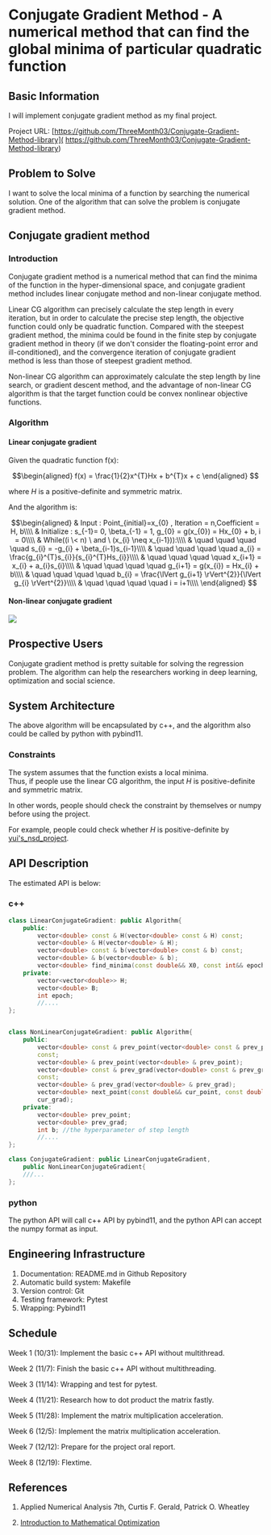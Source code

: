 Conjugate Gradient Method - A numerical method that can find the global minima 
of particular quadratic function
======

## Basic Information

I will implement conjugate gradient method as my final project.

Project URL:
[https://github.com/ThreeMonth03/Conjugate-Gradient-Method-library](
    https://github.com/ThreeMonth03/Conjugate-Gradient-Method-library)


## Problem to Solve

I want to solve the local minima of a function by searching the 
numerical solution. One of the algorithm that can solve the problem is 
conjugate gradient method.

## Conjugate gradient method
### Introduction

Conjugate gradient method is a numerical method that can find the 
minima of the function in the hyper-dimensional space, and conjugate gradient method includes linear conjugate method and non-linear conjugate method. 

Linear CG algorithm can precisely calculate the step length in every iteration,
but in order to calculate the precise step length, the objective function could
only be quadratic function. Compared with the steepest gradient method, the 
minima could be found in the 
finite step by conjugate gradient method in theory (if we don't consider the 
floating-point error and ill-conditioned), and the convergence iteration of 
conjugate gradient method is less than those of steepest gradient method.

Non-linear CG algorithm can approximately calculate the step length by line
search, or gradient descent method, and the advantage of non-linear CG 
algorithm is that the target function could be convex nonlinear objective 
functions.

### Algorithm

#### Linear conjugate gradient

Given the quadratic function f(x):

$$\begin{aligned}
f(x) = \frac{1}{2}x^{T}Hx + b^{T}x + c
\end{aligned}
$$

where $H$ is a positive-definite and symmetric matrix.  

And the algorithm is:

$$\begin{aligned}  
& Input : Point_{initial}=x_{0} , Iteration = n,Coefficient = H, b\\\\    
& Initialize : s_{-1}= 0, \beta_{-1} = 1, 
g_{0} = g(x_{0}) = Hx_{0} + b, i = 0\\\\   
& While((i \< n) \ and  \ (x_{i} \neq x_{i-1})):\\\\    
& \quad \quad \quad \quad s_{i} = -g_{i} + \beta_{i-1}s_{i-1}\\\\  
& \quad \quad \quad \quad a_{i} = \frac{g_{i}^{T}s_{i}}{s_{i}^{T}Hs_{i}}\\\\  
& \quad \quad \quad \quad x_{i+1} = x_{i} + a_{i}s_{i}\\\\  
& \quad \quad \quad \quad g_{i+1} = g(x_{i}) = Hx_{i} + b\\\\  
& \quad \quad \quad \quad b_{i} = \frac{\lVert g_{i+1} 
\rVert^{2}}{\lVert g_{i} \rVert^{2}}\\\\  
& \quad \quad \quad \quad i = i+1\\\\  
\end{aligned}  
$$

#### Non-linear conjugate gradient

![](https://i.imgur.com/wdRLKLl.png)

## Prospective Users

Conjugate gradient method is pretty suitable for solving the regression 
problem. The algorithm can help the researchers working in deep learning, 
optimization and social science. 

## System Architecture

The above algorithm will be encapsulated by c++, and the algorithm also could 
be called by python with pybind11.

### Constraints

The system assumes that the function exists a local minima.  
Thus, if people use the linear CG algorithm, the input $H$ is positive-definite and symmetric matrix.  

In other words, people should check the constraint by themselves or numpy 
before using the project.

For example, people could check whether $H$ is positive-definite by 
[yui's_nsd_project](https://github.com/yungyuc/nsdhw_23au/pull/98).

## API Description
The estimated API is below:
### c++
```c++
class LinearConjugateGradient: public Algorithm{
    public:
        vector<double> const & H(vector<double> const & H) const;
        vector<double> & H(vector<double> & H);
        vector<double> const & b(vector<double> const & b) const;
        vector<double> & b(vector<double> & b);
        vector<double> find_minima(const double&& X0, const int&& epoch);
    private:
        vector<vector<double>> H;
        vector<double> B;
        int epoch;
        //....
};


class NonLinearConjugateGradient: public Algorithm{
    public:
        vector<double> const & prev_point(vector<double> const & prev_point)
        const;
        vector<double> & prev_point(vector<double> & prev_point);
        vector<double> const & prev_grad(vector<double> const & prev_grad)
        const;
        vector<double> & prev_grad(vector<double> & prev_grad);
        vector<double> next_point(const double&& cur_point, const double&&
        cur_grad);
    private:
        vector<double> prev_point;
        vector<double> prev_grad;
        int b; //the hyperparameter of step length
        //....
};

class ConjugateGradient: public LinearConjugateGradient,
    public NonLinearConjugateGradient{
    ///...
};
```

### python 
The python API will call c++ API by pybind11, and the python API can accept the
 numpy format as input.

## Engineering Infrastructure

1. Documentation: README.md in Github Repository
2. Automatic build system: Makefile 
3. Version control: Git
4. Testing framework: Pytest
5. Wrapping: Pybind11

## Schedule

Week 1 (10/31): Implement the basic c++ API without multithread.

Week 2 (11/7):  Finish the basic c++ API without multithreading.

Week 3 (11/14): Wrapping and test for pytest.

Week 4 (11/21): Research how to dot product the matrix fastly.

Week 5 (11/28): Implement the matrix multiplication acceleration.

Week 6 (12/5): Implement the matrix multiplication acceleration.

Week 7 (12/12): Prepare for the project oral report.

Week 8 (12/19): Flextime.

## References

1. Applied Numerical Analysis 7th, Curtis F. Gerald, Patrick O. Wheatley  

2. [Introduction to Mathematical Optimization](
    https://indrag49.github.io/Numerical-Optimization/)